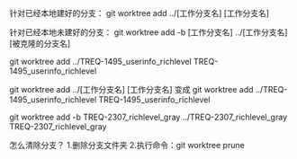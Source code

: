 针对已经本地建好的分支：
git worktree add ../[工作分支名] [工作分支名]

针对已经本地未建好的分支：
git worktree add -b [工作分支名] ../[工作分支名] [被克隆的分支名]

git worktree add ../TREQ-1495_userinfo_richlevel TREQ-1495_userinfo_richlevel

git worktree add ../[工作分支名] [工作分支名]
变成
git worktree add ../TREQ-1495_userinfo_richlevel TREQ-1495_userinfo_richlevel

git worktree add -b TREQ-2307_richlevel_gray ../TREQ-2307_richlevel_gray TREQ-2307_richlevel_gray

怎么清除分支？
1.删除分支文件夹
2.执行命令：git worktree prune
